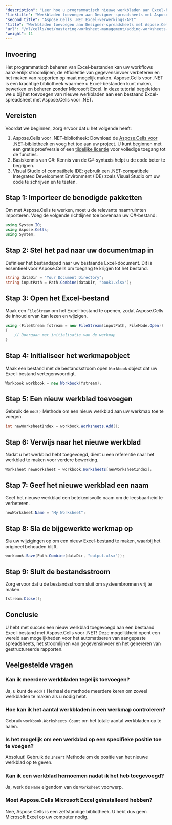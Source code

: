 ```yaml
---
"description": "Leer hoe u programmatisch nieuwe werkbladen aan Excel-bestanden kunt toevoegen met Aspose.Cells voor .NET. Deze uitgebreide handleiding leidt u door de benodigde stappen."
"linktitle": "Werkbladen toevoegen aan Designer-spreadsheets met Aspose.Cells"
"second_title": "Aspose.Cells .NET Excel-verwerkings-API"
"title": "Werkbladen toevoegen aan Designer-spreadsheets met Aspose.Cells"
"url": "/nl/cells/net/mastering-worksheet-management/adding-worksheets-to-designer-spreadsheet/"
"weight": 11
---
```


## Invoering

Het programmatisch beheren van Excel-bestanden kan uw workflows aanzienlijk stroomlijnen, de efficiëntie van gegevensinvoer verbeteren en het maken van rapporten op maat mogelijk maken. Aspose.Cells voor .NET is een krachtige bibliotheek waarmee u Excel-bestanden kunt maken, bewerken en beheren zonder Microsoft Excel. In deze tutorial begeleiden we u bij het toevoegen van nieuwe werkbladen aan een bestaand Excel-spreadsheet met Aspose.Cells voor .NET.

## Vereisten
Voordat we beginnen, zorg ervoor dat u het volgende heeft:

1. Aspose.Cells voor .NET-bibliotheek: Download de [Aspose.Cells voor .NET-bibliotheek](https://releases.aspose.com/cells/net/) en voeg het toe aan uw project. U kunt beginnen met een gratis proefversie of een [tijdelijke licentie](https://purchase.aspose.com/temporary-license/) voor volledige toegang tot de functies.
2. Basiskennis van C#: Kennis van de C#-syntaxis helpt u de code beter te begrijpen.
3. Visual Studio of compatibele IDE: gebruik een .NET-compatibele Integrated Development Environment (IDE) zoals Visual Studio om uw code te schrijven en te testen.

## Stap 1: Importeer de benodigde pakketten
Om met Aspose.Cells te werken, moet u de relevante naamruimten importeren. Voeg de volgende richtlijnen toe bovenaan uw C#-bestand:

```csharp
using System.IO;
using Aspose.Cells;
using System;
```

## Stap 2: Stel het pad naar uw documentmap in
Definieer het bestandspad naar uw bestaande Excel-document. Dit is essentieel voor Aspose.Cells om toegang te krijgen tot het bestand.

```csharp
string dataDir = "Your Document Directory";
string inputPath = Path.Combine(dataDir, "book1.xlsx");
```

## Stap 3: Open het Excel-bestand
Maak een `FileStream` om het Excel-bestand te openen, zodat Aspose.Cells de inhoud ervan kan lezen en wijzigen.

```csharp
using (FileStream fstream = new FileStream(inputPath, FileMode.Open))
{
    // Doorgaan met initialisatie van de werkmap
}
```

## Stap 4: Initialiseer het werkmapobject
Maak een bestand met de bestandsstroom open `Workbook` object dat uw Excel-bestand vertegenwoordigt.

```csharp
Workbook workbook = new Workbook(fstream);
```

## Stap 5: Een nieuw werkblad toevoegen
Gebruik de `Add()` Methode om een nieuw werkblad aan uw werkmap toe te voegen.

```csharp
int newWorksheetIndex = workbook.Worksheets.Add();
```

## Stap 6: Verwijs naar het nieuwe werkblad
Nadat u het werkblad hebt toegevoegd, dient u een referentie naar het werkblad te maken voor verdere bewerking.

```csharp
Worksheet newWorksheet = workbook.Worksheets[newWorksheetIndex];
```

## Stap 7: Geef het nieuwe werkblad een naam
Geef het nieuwe werkblad een betekenisvolle naam om de leesbaarheid te verbeteren.

```csharp
newWorksheet.Name = "My Worksheet";
```

## Stap 8: Sla de bijgewerkte werkmap op
Sla uw wijzigingen op om een nieuw Excel-bestand te maken, waarbij het origineel behouden blijft.

```csharp
workbook.Save(Path.Combine(dataDir, "output.xlsx"));
```

## Stap 9: Sluit de bestandsstroom
Zorg ervoor dat u de bestandsstroom sluit om systeembronnen vrij te maken.

```csharp
fstream.Close();
```

## Conclusie
U hebt met succes een nieuw werkblad toegevoegd aan een bestaand Excel-bestand met Aspose.Cells voor .NET! Deze mogelijkheid opent een wereld aan mogelijkheden voor het automatiseren van aangepaste spreadsheets, het stroomlijnen van gegevensinvoer en het genereren van gestructureerde rapporten.

## Veelgestelde vragen

### Kan ik meerdere werkbladen tegelijk toevoegen?
Ja, u kunt de `Add()` Herhaal de methode meerdere keren om zoveel werkbladen te maken als u nodig hebt.

### Hoe kan ik het aantal werkbladen in een werkmap controleren?
Gebruik `workbook.Worksheets.Count` om het totale aantal werkbladen op te halen.

### Is het mogelijk om een werkblad op een specifieke positie toe te voegen?
Absoluut! Gebruik de `Insert` Methode om de positie van het nieuwe werkblad op te geven.

### Kan ik een werkblad hernoemen nadat ik het heb toegevoegd?
Ja, werk de `Name` eigendom van de `Worksheet` voorwerp.

### Moet Aspose.Cells Microsoft Excel geïnstalleerd hebben?
Nee, Aspose.Cells is een zelfstandige bibliotheek. U hebt dus geen Microsoft Excel op uw computer nodig.